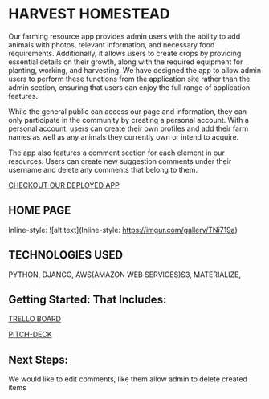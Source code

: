 # HARVEST HOMESTEAD

Our farming resource app provides admin users with the ability to add animals with photos, relevant information, and necessary food requirements. Additionally, it allows users to create crops by providing essential details on their growth, along with the required equipment for planting, working, and harvesting. We have designed the app to allow admin users to perform these functions from the application site rather than the admin section, ensuring that users can enjoy the full range of application features.

While the general public can access our page and information, they can only participate in the community by creating a personal account. With a personal account, users can create their own profiles and add their farm names as well as any animals they currently own or intend to acquire.

The app also features a comment section for each element in our resources. Users can create new suggestion comments under their username and delete any comments that belong to them.

<a href="https://harvest-homestead.fly.dev/">CHECKOUT OUR DEPLOYED APP</a>

## HOME PAGE
Inline-style: 
![alt text](Inline-style: https://imgur.com/gallery/TNi719a)

## TECHNOLOGIES USED
PYTHON, DJANGO, AWS(AMAZON WEB SERVICES)S3, MATERIALIZE, 


## Getting Started: That Includes:

<a href="https://trello.com/b/QucFMaK8/harvest-homestead">TRELLO BOARD</a>

<a href="https://docs.google.com/presentation/d/1d6qb2RKQdDSlaKwE5aAp0XWo28XFiNvzTrw3PX1ySo0/edit#slide=id.p">PITCH-DECK</a>


## Next Steps: 
We would like to edit comments, like them 
allow admin to delete created items 


